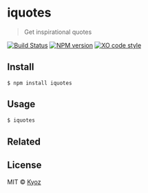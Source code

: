 # iquotes 

> Get inspirational quotes

[![Build Status](https://travis-ci.org/banminkyoz/iquotes.svg?branch=master)](https://travis-ci.org/banminkyoz/iquotes) [![NPM version](https://badge.fury.io/js/iquotes.svg)](http://badge.fury.io/js/iquotes) [![XO code style](https://img.shields.io/badge/code_style-XO-5ed9c7.svg)](https://github.com/xojs/xo)

## Install

```
$ npm install iquotes
```

## Usage

```js
$ iquotes
```

## Related

## License

MIT © [Kyoz](mailto:banminkyoz@gmail.com)